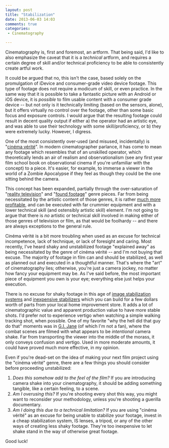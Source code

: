 ```yaml
---
layout: post
title: "Stabilization"
date: 2013-06-03 14:03
comments: true
categories: 
 - Cinematography

---
```


Cinematography is, first and foremost, an artform. That being said, I'd like to
also emphasize the caveat that it is a *technical* artform, and requires a
certain degree of skill and/or technical proficiency to be able to consistently
create artful work. 

It could be argued that no, this isn't the case, based solely on the
promulgation of iDevice and consumer-grade video device footage. This type of
footage does not require a modicum of skill, or even practice. In the same way
that it is possible to take a fantastic picture with an Android or iOS device,
it is *possible* to film usable content with a consumer grade device -- but
not only is it technically limiting (based on the sensors, alone), but it
offers virtually no control over the footage, other than some basic focus and
exposure controls. I would argue that the resulting footage could result in
decent quality output if either a) the operator had an artistic eye, and was
able to use their technology with some skill/proficiency, or b) they were
extremely lucky. However, I digress.

One of the most consistently over-used (and misused, incidentally) is
"[cinéma vérité][1]". In modern cinematographer parlance, it has come to mean
any footage which resembles that of an unskilled operator, which theoretically
lends an air of realism and observationalism (see any first year film school
book on observational cinema if you're unfamiliar with the concept) to a
piece. It's easier, for example, to immerse a viewer in the world of a
Zombie Apocalypse if they feel as though they could be the one sitting behind
the camera.

 [1]: https://en.wikipedia.org/wiki/Cinéma_vérité

This concept has been expanded, partially through the over-saturation of
"[reality television][2]" and "[found footage][3]" genre pieces. Far from
being necessitated by the artistic content of those genres, it is rather
[much more profitable][4], and can be executed with far crummier equipment
and with a lower technical skill (and ostensibly artistic skill) element. I'm
not going to argue that there is *no* artistic or technical skill involved
in making either of those genres of television or film, as that would be
foolhardy -- and there are always exceptions to the general rule.

 [2]: http://en.wikipedia.org/wiki/Reality_television
 [3]: http://en.wikipedia.org/wiki/Found_footage_(genre)
 [4]: http://alifetimeindarkrooms.blogspot.com/2012/02/okay-for-pitys-sake-enough-with-found.html

Cinéma vérité is a bit more troubling when used as an excuse for technical
incompetence, lack of technique, or lack of foresight and caring. Most
recently, I've heard shaky and unstabilized footage "explained away" as
being necessitated by the genre of cinéma vérité -- and I'm not buying that
excuse. The majority of footage in film can and should be stabilized, as
well as planned out and executed in a thoughtful manner. That's where the
"art" of cinematography lies; otherwise, you're just a camera jockey, no
matter how fancy your equipment may be. As I've said before, the most
important piece of equipment you own is your eye; everything else just helps
your execution.

There is no excuse for shaky footage in this age of
[image stabilization systems][5] and [inexpensive stabilizers][6] which you
can build for a few dollars worth of parts from your local home improvement
store. It adds a lot of cinematographic value and apparent production value
to have more stable shots. I'd prefer not to experience vertigo when watching
a simple walking tracking shot, when possible. One of my favorite "why the
hell did that guy do that" moments was in [G.I. Jane][7] (of which I'm not
a fan), where the combat scenes are filmed with what appears to be
*intentional* camera shake. Far from transporting the viewer into the middle
of the morass, it only conveys confusion and vertigo. Used in more moderate
amounts, it could have proved much more effective, in my opinion.

 [5]: http://www.usa.canon.com/cusa/consumer/standard_display/Lens_Advantage_IS
 [6]: http://littlegreatideas.com/stabilizer/diy/
 [7]: http://www.imdb.com/title/tt0119173/

Even if you're dead-set on the idea of making your next film project using
the "cinéma vérité" genre, there are a few things you should consider before
proceeding unstabilized:

 1. *Does this somehow add to the feel of the film?* If you are introducing
    camera shake into your cinematography, it should be adding something
    tangible, like a certain feeling, to a scene.
 2. *Am I overusing this?* If you're shooting every shot this way, you might
    want to reconsider your methodology, unless you're shooting a guerilla
    documentary.
 3. *Am I doing this due to a technical limitation?* If you are using
    "cinéma vérité" as an excuse for being unable to stabilize your footage,
    invest in a cheap stabilization system, IS lenses, a tripod, or any of
    the other ways of creating less shaky footage. They're too inexpensive
    to let shake stand in the way of otherwise great footage.

Good luck!


